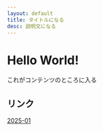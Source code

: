 ```yaml
---
layout: default
title: タイトルになる
desc: 説明文になる
---
```

# Hello World!
これがコンテンツのところに入る


## リンク

[2025-01](./2025-01/)